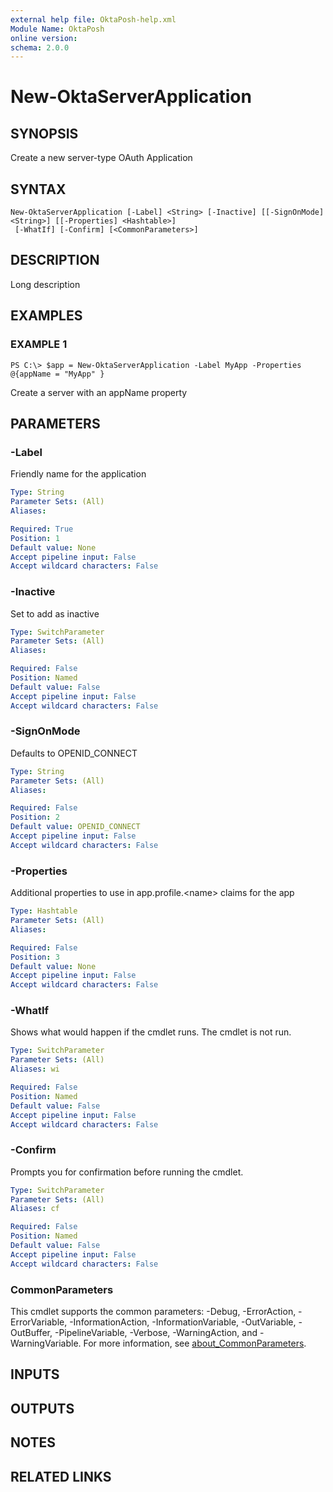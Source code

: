 ```yaml
---
external help file: OktaPosh-help.xml
Module Name: OktaPosh
online version:
schema: 2.0.0
---
```


# New-OktaServerApplication

## SYNOPSIS
Create a new server-type OAuth Application

## SYNTAX

```
New-OktaServerApplication [-Label] <String> [-Inactive] [[-SignOnMode] <String>] [[-Properties] <Hashtable>]
 [-WhatIf] [-Confirm] [<CommonParameters>]
```

## DESCRIPTION
Long description

## EXAMPLES

### EXAMPLE 1
```
PS C:\> $app = New-OktaServerApplication -Label MyApp -Properties @{appName = "MyApp" }
```

Create a server with an appName property

## PARAMETERS

### -Label
Friendly name for the application

```yaml
Type: String
Parameter Sets: (All)
Aliases:

Required: True
Position: 1
Default value: None
Accept pipeline input: False
Accept wildcard characters: False
```

### -Inactive
Set to add as inactive

```yaml
Type: SwitchParameter
Parameter Sets: (All)
Aliases:

Required: False
Position: Named
Default value: False
Accept pipeline input: False
Accept wildcard characters: False
```

### -SignOnMode
Defaults to OPENID_CONNECT

```yaml
Type: String
Parameter Sets: (All)
Aliases:

Required: False
Position: 2
Default value: OPENID_CONNECT
Accept pipeline input: False
Accept wildcard characters: False
```

### -Properties
Additional properties to use in app.profile.\<name\> claims for the app

```yaml
Type: Hashtable
Parameter Sets: (All)
Aliases:

Required: False
Position: 3
Default value: None
Accept pipeline input: False
Accept wildcard characters: False
```

### -WhatIf
Shows what would happen if the cmdlet runs.
The cmdlet is not run.

```yaml
Type: SwitchParameter
Parameter Sets: (All)
Aliases: wi

Required: False
Position: Named
Default value: False
Accept pipeline input: False
Accept wildcard characters: False
```

### -Confirm
Prompts you for confirmation before running the cmdlet.

```yaml
Type: SwitchParameter
Parameter Sets: (All)
Aliases: cf

Required: False
Position: Named
Default value: False
Accept pipeline input: False
Accept wildcard characters: False
```

### CommonParameters
This cmdlet supports the common parameters: -Debug, -ErrorAction, -ErrorVariable, -InformationAction, -InformationVariable, -OutVariable, -OutBuffer, -PipelineVariable, -Verbose, -WarningAction, and -WarningVariable. For more information, see [about_CommonParameters](http://go.microsoft.com/fwlink/?LinkID=113216).

## INPUTS

## OUTPUTS

## NOTES

## RELATED LINKS

